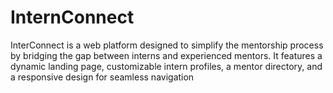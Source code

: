 # InternConnect
InterConnect is a web platform designed to simplify the mentorship process by bridging the gap between interns and experienced mentors. It features a dynamic landing page, customizable intern profiles, a mentor directory, and a responsive design for seamless navigation
